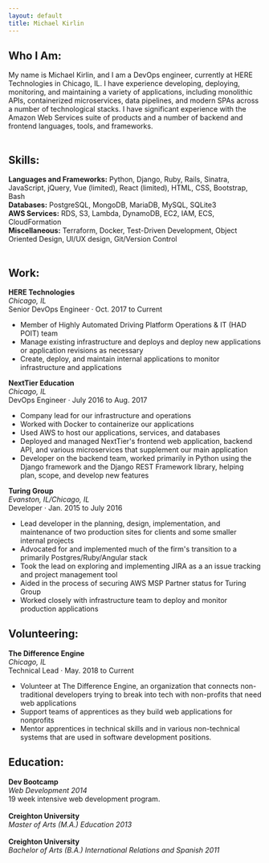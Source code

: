 ```yaml
---
layout: default
title: Michael Kirlin
---
```


Who I Am:
---------
My name is Michael Kirlin, and I am a DevOps engineer, currently at HERE Technologies in Chicago, IL. I have experience developing, deploying, monitoring, and maintaining a variety of applications, including monolithic APIs, containerized microservices, data pipelines, and modern SPAs across a number of technological stacks. I have significant experience with the Amazon Web Services suite of products and a number of backend and frontend languages, tools, and frameworks.
<br>
<br>

Skills:
---------
**Languages and Frameworks:** Python, Django, Ruby, Rails, Sinatra, JavaScript, jQuery, Vue (limited), React (limited), HTML, CSS, Bootstrap, Bash
<br>
**Databases:** PostgreSQL, MongoDB, MariaDB, MySQL, SQLite3
<br>
**AWS Services:** RDS, S3, Lambda, DynamoDB, EC2, IAM, ECS, CloudFormation
<br>
**Miscellaneous:** Terraform, Docker, Test-Driven Development, Object Oriented Design, UI/UX design, Git/Version Control
<br>
<br>

Work:
---------
**HERE Technologies**
<br>
*Chicago, IL*
<br>
Senior DevOps Engineer · Oct. 2017 to Current
<br>
- Member of Highly Automated Driving Platform Operations & IT (HAD POIT) team
- Manage existing infrastructure and deploys and deploy new applications or application revisions as necessary
- Create, deploy, and maintain internal applications to monitor infrastructure and applications

**NextTier Education**
<br>
*Chicago, IL*
<br>
DevOps Engineer · July 2016 to Aug. 2017
<br>
- Company lead for our infrastructure and operations
- Worked with Docker to containerize our applications
- Used AWS to host our applications, services, and databases
- Deployed and managed NextTier's frontend web application, backend API, and various microservices that supplement our main application
- Developer on the backend team, worked primarily in Python using the Django framework and the Django REST Framework library, helping plan, scope, and develop new features

**Turing Group**
<br>
*Evanston, IL/Chicago, IL*
<br>
Developer · Jan. 2015 to July 2016
<br>
- Lead developer in the planning, design, implementation, and maintenance of two production sites for clients and some smaller internal projects
- Advocated for and implemented much of the firm's transition to a primarily Postgres/Ruby/Angular stack
- Took the lead on exploring and implementing JIRA as a an issue tracking and project management tool
- Aided in the process of securing AWS MSP Partner status for Turing Group
- Worked closely with infrastructure team to deploy and monitor production applications

Volunteering:
---------
**The Difference Engine**
<br>
*Chicago, IL*
<br>
Technical Lead · May. 2018 to Current
<br>
- Volunteer at The Difference Engine, an organization that connects non-traditional developers trying to break into tech with non-profits that need web applications
- Support teams of apprentices as they build web applications for nonprofits
- Mentor apprentices in technical skills and in various non-technical systems that are used in software development positions.

Education:
---------
**Dev Bootcamp**
<br>
*Web Development 2014*
<br>
19 week intensive web development program.
<br>
<br>
**Creighton University**
<br>
*Master of Arts (M.A.) Education 2013*
<br>
<br>
**Creighton University**
<br>
*Bachelor of Arts (B.A.) International Relations and Spanish 2011*
<br>